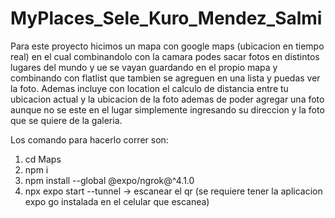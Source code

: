 # MyPlaces_Sele_Kuro_Mendez_Salmi

Para este proyecto hicimos un mapa con google maps (ubicacion en tiempo real) en el cual combinandolo con la camara podes sacar fotos en distintos lugares del mundo y ue se vayan guardando en el propio mapa y combinando con flatlist que tambien se agreguen en una lista y puedas ver la foto. Ademas incluye con location el calculo de distancia entre tu ubicacion actual y la ubicacion de la foto ademas de poder agregar una foto aunque no se este en el lugar simplemente ingresando su direccion y la foto que se quiere de la galeria.

Los comando para hacerlo correr son:
1) cd Maps
2) npm i
3) npm install --global @expo/ngrok@^4.1.0
4) npx expo start --tunnel -> escanear el qr (se requiere tener la aplicacion expo go instalada en el celular que escanea)
